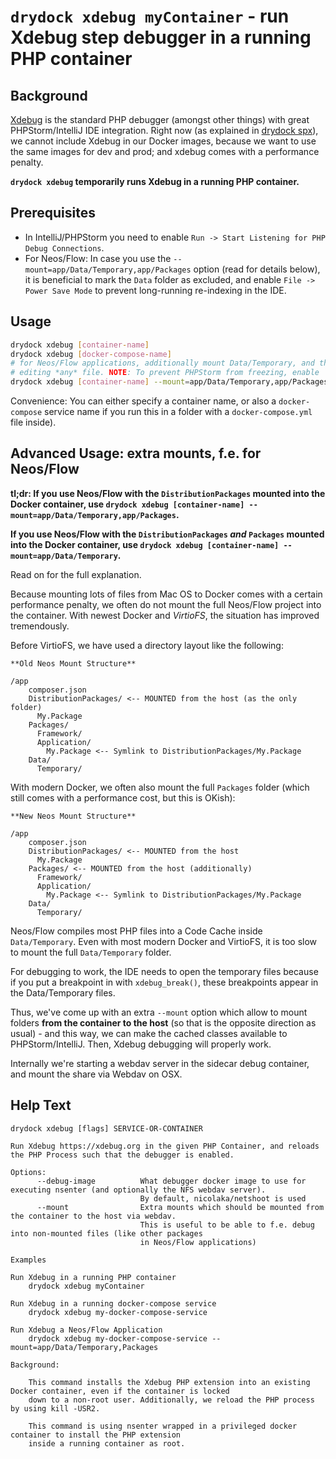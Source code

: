 # `drydock xdebug myContainer` - run Xdebug step debugger in a running PHP container

## Background

[Xdebug](https://xdebug.org) is the standard PHP debugger (amongst other things) with great PHPStorm/IntelliJ
IDE integration. Right now (as explained in [drydock spx](spx.md)), we cannot include Xdebug in our Docker images,
because we want to use the same images for dev and prod; and xdebug comes with a performance penalty.

**`drydock xdebug` temporarily runs Xdebug in a running PHP container.**

## Prerequisites

- In IntelliJ/PHPStorm you need to enable `Run -> Start Listening for PHP Debug Connections`.
- For Neos/Flow: In case you use the `--mount=app/Data/Temporary,app/Packages` option (read for details below),
  it is beneficial to mark the `Data` folder as excluded, and enable `File -> Power Save Mode` to prevent
  long-running re-indexing in the IDE.

## Usage

```bash
drydock xdebug [container-name]
drydock xdebug [docker-compose-name]
# for Neos/Flow applications, additionally mount Data/Temporary, and the full Packages folder to enable
# editing *any* file. NOTE: To prevent PHPStorm from freezing, enable `File -> Power Save Mode` while debugging.
drydock xdebug [container-name] --mount=app/Data/Temporary,app/Packages
```

Convenience: You can either specify a container name, or also a `docker-compose` service name if you run this in a
folder with a `docker-compose.yml` file inside).

## Advanced Usage: extra mounts, f.e. for Neos/Flow

**tl;dr: If you use Neos/Flow with the `DistributionPackages` mounted into the Docker container,
use `drydock xdebug [container-name] --mount=app/Data/Temporary,app/Packages`.**

**If you use Neos/Flow with the `DistributionPackages` *and* `Packages` mounted into the Docker container,
use `drydock xdebug [container-name] --mount=app/Data/Temporary`.**

Read on for the full explanation.

Because mounting lots of files from Mac OS to Docker comes with a certain performance penalty, we often do not
mount the full Neos/Flow project into the container. With newest Docker and *VirtioFS*, the situation has improved
tremendously.

Before VirtioFS, we have used a directory layout like the following:

```
**Old Neos Mount Structure**

/app
    composer.json
    DistributionPackages/ <-- MOUNTED from the host (as the only folder)
      My.Package
    Packages/
      Framework/
      Application/
        My.Package <-- Symlink to DistributionPackages/My.Package
    Data/
      Temporary/
```

With modern Docker, we often also mount the full `Packages` folder (which still comes with a performance cost,
but this is OKish):

```
**New Neos Mount Structure**

/app
    composer.json
    DistributionPackages/ <-- MOUNTED from the host
      My.Package
    Packages/ <-- MOUNTED from the host (additionally)
      Framework/
      Application/
        My.Package <-- Symlink to DistributionPackages/My.Package
    Data/
      Temporary/
```

Neos/Flow compiles most PHP files into a Code Cache inside `Data/Temporary`. Even with most modern Docker
and VirtioFS, it is too slow to mount the full `Data/Temporary` folder.

For debugging to work, the IDE needs to open the temporary files because if you put a breakpoint
in with `xdebug_break()`, these breakpoints appear in the Data/Temporary files.

Thus, we've come up with an extra `--mount` option which allow to mount folders **from the container to the host**
(so that is the opposite direction as usual) - and this way, we can make the cached classes available
to PHPStorm/IntelliJ. Then, Xdebug debugging will properly work.

Internally we're starting a webdav server in the sidecar debug container, and mount the share via Webdav on OSX.

## Help Text

```
drydock xdebug [flags] SERVICE-OR-CONTAINER

Run Xdebug https://xdebug.org in the given PHP Container, and reloads
the PHP Process such that the debugger is enabled.

Options:
      --debug-image          What debugger docker image to use for executing nsenter (and optionally the NFS webdav server).
                             By default, nicolaka/netshoot is used
      --mount                Extra mounts which should be mounted from the container to the host via webdav.
                             This is useful to be able to f.e. debug into non-mounted files (like other packages
                             in Neos/Flow applications)

Examples

Run Xdebug in a running PHP container
	drydock xdebug myContainer

Run Xdebug in a running docker-compose service
	drydock xdebug my-docker-compose-service

Run Xdebug a Neos/Flow Application
	drydock xdebug my-docker-compose-service --mount=app/Data/Temporary,Packages

Background:

    This command installs the Xdebug PHP extension into an existing Docker container, even if the container is locked
    down to a non-root user. Additionally, we reload the PHP process by using kill -USR2.

    This command is using nsenter wrapped in a privileged docker container to install the PHP extension
    inside a running container as root.
```
